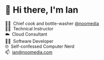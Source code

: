 <h1>👋&nbsp;Hi there, I'm Ian</h1>

👨‍🍳&nbsp;&nbsp;Chief cook and bottle-washer [@noomedia](https://github.com/noomedia/) </br>
👨‍🎓&nbsp;&nbsp;Technical Instructor </br>
☁️&nbsp;&nbsp;Cloud Consultant</br>
🧑‍💻&nbsp;&nbsp;Software Developer </br>
🤓&nbsp;&nbsp;Self-confessed Computer Nerd </br>
📫&nbsp;&nbsp;[ian@noomedia.com](mailto:ian@noomedia.com) </br>
